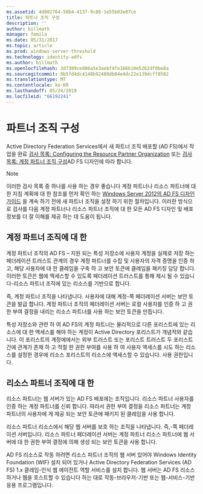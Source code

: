 ```yaml
---
ms.assetid: 4d002764-58b4-4137-9c86-1e55b02e07ce
title: 파트너 조직 구성
description: ''
author: billmath
manager: femila
ms.date: 05/31/2017
ms.topic: article
ms.prod: windows-server-threshold
ms.technology: identity-adfs
ms.author: billmath
ms.openlocfilehash: 3d7389ce806a5e3aebf4fe166b10e5262df0be8a
ms.sourcegitcommit: 0b5fd4dc4148b92480db04e4dc22e139dcff8582
ms.translationtype: MT
ms.contentlocale: ko-KR
ms.lasthandoff: 05/24/2019
ms.locfileid: "66192241"
---
```

# <a name="configuring-partner-organizations"></a>파트너 조직 구성

Active Directory Federation Services에서 새 파트너 조직 배포할 \(AD FS\)에서 작업을 완료 [검사 목록: Configuring the Resource Partner Organization](Checklist--Configuring-the-Resource-Partner-Organization.md) 또는 [검사 목록: 계정 파트너 조직 구성](Checklist--Configuring-the-Account-Partner-Organization.md)AD FS 디자인에 따라 합니다.  
  
> [!NOTE]  
> 이러한 검사 목록 중 하나를 사용 하는 경우 좋습니다 계정 파트너나 리소스 파트너에 대 한 지침 계획에 대 한 참조를 먼저 확인 하는 [Windows Server 2012의 AD FS 디자인 가이드](https://technet.microsoft.com/library/dd807036.aspx) 을 계속 하기 전에 새 파트너 조직을 설정 하기 위한 절차입니다. 이러한 방식으로 검사를 다음 계정 파트너나 리소스 파트너 조직에 대 한 모든 AD FS 디자인 및 배포 정보를 더 잘 이해를 제공 하는 데 도움이 됩니다.  
  
## <a name="about-account-partner-organizations"></a>계정 파트너 조직에 대 한  
계정 파트너 조직의 AD FS – 지원 되는 특성 저장소에 사용자 계정을 실제로 저장 하는 페더레이션 트러스트 관계의 경우 계정 파트너를 수집 및 사용자의 자격 증명을 인증 하 고, 해당 사용자에 대 한 클레임을 구축 하 고 보안 토큰에 클레임을 패키징 담당 합니다. 이러한 토큰은 웹에 액세스할 수 있도록 페더레이션 트러스트를 통해 제시 될 수 있습니다\-리소스 파트너 조직에 있는 리소스를 기반으로 합니다.  
  
즉, 계정 파트너 조직을 나타냅니다. 사용자에 대해 계정\-쪽 페더레이션 서버는 보안 토큰을 발급 합니다. 계정 파트너 조직의 페더레이션 서버는 로컬 사용자를 인증 하 고 권한 부여 결정을 내리는 리소스 파트너를 사용 하는 보안 토큰을 만듭니다.  
  
특성 저장소와 관련 하 여 AD FS의 계정 파트너는 물리적으로 다른 포리스트에 있는 리소스에 대 한 액세스를 해야 하는 계정이 Active Directory 포리스트가 개념적와 같습니다. 이 포리스트의 계정에에서는 외부 트러스트 또는 포리스트 트러스트 두 포리스트 간에 관계가 존재 하 고 적절 한 권한 부여를 사용 하 여 사용자 액세스를 시도 하는 리소스를 설정한 경우에 리소스 포리스트의 리소스에 액세스할 수 있습니다. 사용 권한입니다.  
  
## <a name="about-resource-partner-organizations"></a>리소스 파트너 조직에 대 한  
리소스 파트너는 웹 서버가 있는 AD FS 배포에는 조직입니다. 리소스 파트너 사용자를 인증 하는 계정 파트너를 신뢰 합니다. 따라서 권한 부여 결정을 리소스 파트너는 계정 파트너의 사용자에 게 제공 되는 보안 토큰에 패키지 된 클레임을 사용 합니다.  
  
리소스 파트너 리소스에서 해당 웹 서버를 보호 하는 조직을 나타냅니다. 즉,\-쪽 페더레이션 서버입니다. 리소스 파트너 페더레이션 서버는 계정 파트너 리소스 파트너에 웹 서버에 대 한 권한 부여 결정에 의해 생성 되는 보안 토큰을 사용 합니다.  
  
AD FS 리소스로 작동 하려면 리소스 파트너 조직의 웹 서버 있어야 Windows Identity Foundation \(WIF\) 설치 되어 있거나 Active Directory Federation Services \(AD FS\) 1.x 클레임\-인식 웹 에이전트 역할 서비스를 설치 합니다. 웹 서버는 AD FS 리소스 하거나 웹을 호스트할 수 있습니다 하는 대로 작동\-브라우저\-기반 또는 웹\-서비스\-기반 응용 프로그램입니다.  

